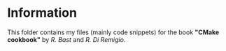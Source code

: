 # Information
This folder contains my files (mainly code snippets) for the book **"CMake cookbook"** by *R. Bast* and *R. Di Remigio*.
